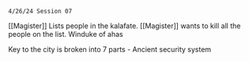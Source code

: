 	4/26/24 Session 07

[[Magister]] Lists people in the kalafate. [[Magister]] wants to kill all the people on the list. Winduke of ahas 

Key to the city is broken into 7 parts - Ancient security system 